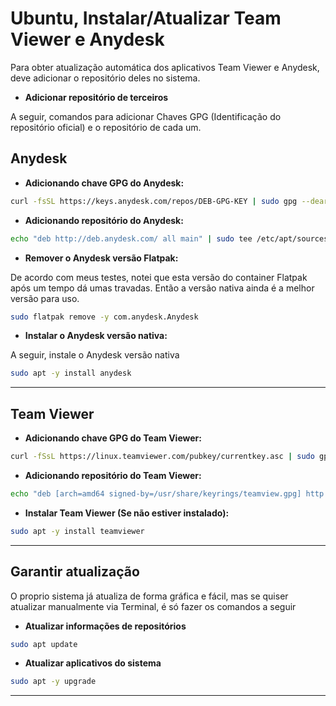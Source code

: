 # Ubuntu, Instalar/Atualizar Team Viewer e Anydesk

Para obter atualização automática dos aplicativos Team Viewer e Anydesk, deve adicionar o repositório deles no sistema.  

- **Adicionar repositório de terceiros**

A seguir, comandos para adicionar Chaves GPG (Identificação do repositório oficial) e o repositório de cada um.  

## Anydesk

- **Adicionando chave GPG do Anydesk:**
```bash
curl -fsSL https://keys.anydesk.com/repos/DEB-GPG-KEY | sudo gpg --dearmor -o /etc/apt/trusted.gpg.d/anydesk.gpg
```
- **Adicionando repositório do Anydesk:**
```bash
echo "deb http://deb.anydesk.com/ all main" | sudo tee /etc/apt/sources.list.d/anydesk-stable.list > /dev/null
```
- **Remover o Anydesk versão Flatpak:**

De acordo com meus testes, notei que esta versão do container Flatpak após um tempo dá umas travadas. Então a versão nativa ainda é a melhor versão para uso.  

```bash
sudo flatpak remove -y com.anydesk.Anydesk
```
- **Instalar o Anydesk versão nativa:**

A seguir, instale o Anydesk versão nativa

```bash
sudo apt -y install anydesk
```
___

## Team Viewer

- **Adicionando chave GPG do Team Viewer:**
```bash
curl -fSsL https://linux.teamviewer.com/pubkey/currentkey.asc | sudo gpg --dearmor | sudo tee /usr/share/keyrings/teamview.gpg > /dev/null
```
- **Adicionando repositório do Team Viewer:**
```bash
echo "deb [arch=amd64 signed-by=/usr/share/keyrings/teamview.gpg] http://linux.teamviewer.com/deb stable main" | sudo tee /etc/apt/sources.list.d/teamviewer.list > /dev/null
```
- **Instalar Team Viewer (Se não estiver instalado):**
```bash
sudo apt -y install teamviewer
```
___

## Garantir atualização

O proprio sistema já atualiza de forma gráfica e fácil, mas se quiser atualizar manualmente via Terminal, é só fazer os comandos a seguir

- **Atualizar informações de repositórios**
```bash
sudo apt update
```
- **Atualizar aplicativos do sistema**
```bash
sudo apt -y upgrade
```
___
